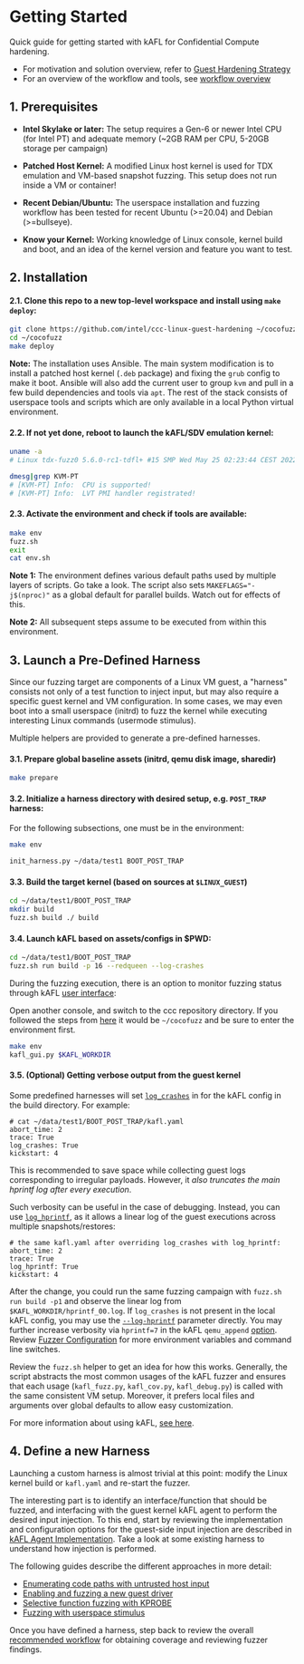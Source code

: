 # Getting Started

Quick guide for getting started with kAFL for Confidential Compute hardening.

- For motivation and solution overview, refer to [Guest Hardening Strategy](https://intel.github.io/ccc-linux-guest-hardening-docs/tdx-guest-hardening.html#)
- For an overview of the workflow and tools, see [workflow overview](workflow_overview.md)


## 1. Prerequisites

- **Intel Skylake or later:** The setup requires a Gen-6 or newer Intel CPU (for
  Intel PT) and adequate memory (~2GB RAM per CPU, 5-20GB storage per campaign)

- **Patched Host Kernel:** A modified Linux host kernel is used for TDX emulation
  and VM-based snapshot fuzzing. This setup does not run inside a VM or container!

- **Recent Debian/Ubuntu:** The userspace installation and fuzzing workflow has
  been tested for recent Ubuntu (>=20.04) and Debian (>=bullseye).

- **Know your Kernel:** Working knowledge of Linux console, kernel build and boot,
  and an idea of the kernel version and feature you want to test.


## 2. Installation

#### 2.1. Clone this repo to a new top-level workspace and install using `make deploy`:

  ```bash
  git clone https://github.com/intel/ccc-linux-guest-hardening ~/cocofuzz
  cd ~/cocofuzz
  make deploy
  ```

**Note:** The installation uses Ansible. The main system modification is to
install a patched host kernel (`.deb` package) and fixing the `grub` config to
make it boot. Ansible will also add the current user to group `kvm` and pull in
a few build dependencies and tools via `apt`. The rest of the stack consists of
userspace tools and scripts which are only available in a local Python virtual
environment.

#### 2.2. If not yet done, reboot to launch the kAFL/SDV emulation kernel:

```bash
uname -a
# Linux tdx-fuzz0 5.6.0-rc1-tdfl+ #15 SMP Wed May 25 02:23:44 CEST 2022 x86_64 x86_64 x86_64 GNU/Linux
```

```bash
dmesg|grep KVM-PT
# [KVM-PT] Info:  CPU is supported!
# [KVM-PT] Info:  LVT PMI handler registrated!
```

#### 2.3. Activate the environment and check if tools are available:

```bash
make env
fuzz.sh
exit
cat env.sh
```

**Note 1:** The environment defines various default paths used by multiple layers of
scripts. Go take a look. The script also sets `MAKEFLAGS="-j$(nproc)"` as a global
default for parallel builds. Watch out for effects of this.

**Note 2:** All subsequent steps assume to be executed from within this environment.
 

## 3. Launch a Pre-Defined Harness

Since our fuzzing target are components of a Linux VM guest, a "harness"
consists not only of a test function to inject input, but may also require
a specific guest kernel and VM configuration. In some cases, we may even
boot into a small userspace (initrd) to fuzz the kernel while executing
interesting Linux commands (usermode stimulus).

Multiple helpers are provided to generate a pre-defined harnesses. 

#### 3.1. Prepare global baseline assets (initrd, qemu disk image, sharedir)

```bash
make prepare
```

#### 3.2. Initialize a harness directory with desired setup, e.g. `POST_TRAP` harness:

For the following subsections, one must be in the environment:
```bash
make env
```

```bash
init_harness.py ~/data/test1 BOOT_POST_TRAP 
```

#### 3.3. Build the target kernel (based on sources at `$LINUX_GUEST`)

```bash
cd ~/data/test1/BOOT_POST_TRAP
mkdir build
fuzz.sh build ./ build
```

#### 3.4. Launch kAFL based on assets/configs in $PWD:

```bash
cd ~/data/test1/BOOT_POST_TRAP
fuzz.sh run build -p 16 --redqueen --log-crashes
```

During the fuzzing execution, there is an option to monitor fuzzing status through kAFL 
[user interface](https://intellabs.github.io/kAFL/reference/user_interface.html): 

Open another console, and switch to the ccc repository directory. If you followed the steps from
[here](https://github.com/intel/ccc-linux-guest-hardening#clone-this-repo-to-a-new-top-level-workspace-and-install-using-make-deploy)
it would be `~/cocofuzz` and be sure to enter the environment first.

```bash
make env
kafl_gui.py $KAFL_WORKDIR
```

#### 3.5. (Optional) Getting verbose output from the guest kernel
Some predefined harnesses will set [`log_crashes`](https://intellabs.github.io/kAFL/reference/fuzzer_configuration.html#log-crashes) in for the kAFL config in the build directory. For example:
```
# cat ~/data/test1/BOOT_POST_TRAP/kafl.yaml
abort_time: 2
trace: True
log_crashes: True
kickstart: 4
```
This is recommended to save space while collecting guest logs corresponding to irregular payloads. However, it _also truncates the main hprintf log after every execution_. 

Such verbosity can be useful in the case of debugging.  Instead, you can use [`log_hprintf`](https://intellabs.github.io/kAFL/reference/fuzzer_configuration.html#log-hprintf), as it allows a linear log of the guest executions across multiple snapshots/restores:
```
# the same kafl.yaml after overriding log_crashes with log_hprintf:
abort_time: 2
trace: True
log_hprintf: True
kickstart: 4
```
After the change, you could run the same fuzzing campaign with `fuzz.sh run build -p1` and observe the linear log from `$KAFL_WORKDIR/hprintf_00.log`.  If `log_crashes` is not present in the local kAFL config, you may use the [`--log-hprintf`](https://intellabs.github.io/kAFL/tutorials/fuzzing_linux_kernel.html#coverage) parameter directly. You may further increase verbosity via `hprintf=7` in the kAFL `qemu_append` [option](https://github.com/intel/ccc-linux-guest-hardening/blob/fd3e9c055476836d192a43074a7621e94afc5137/bkc/kafl/kafl_config.yaml#L7). Review [Fuzzer Configuration](https://intellabs.github.io/kAFL/reference/fuzzer_configuration.html#fuzzer-configuration) for more environment variables and command line switches.

Review the `fuzz.sh` helper to get an idea for how this works. Generally, the
script abstracts the most common usages of the kAFL fuzzer and ensures
that each usage (`kafl_fuzz.py`, `kafl_cov.py`, `kafl_debug.py`) is called with
the same consistent VM setup. Moreover, it prefers local files and arguments over
global defaults to allow easy customization.

For more information about using kAFL, [see here](https://wenzel.github.io/kAFL/).

## 4. Define a new Harness

Launching a custom harness is almost trivial at this point: modify the
Linux kernel build or `kafl.yaml` and re-start the fuzzer.

The interesting part is to identify an interface/function that should
be fuzzed, and interfacing with the guest kernel kAFL agent to perform the
desired input injection. To this end, start by reviewing the implementation and
configuration options for the guest-side input injection are described in [kAFL Agent
Implementation](kafl_agent.md). Take a look at some existing harness to understand
how injection is performed.

The following guides describe the different approaches in more detail:

- [Enumerating code paths with untrusted host input](https://intel.github.io/ccc-linux-guest-hardening-docs/tdx-guest-hardening.html#static-analyzer-and-code-audit)
- [Enabling and fuzzing a new guest driver](https://intel.github.io/ccc-linux-guest-hardening-docs/tdx-guest-hardening.html#enabling-additional-kernel-drivers)
- [Selective function fuzzing with KPROBE](example_targeted_fuzzing.md)
- [Fuzzing with userspace stimulus](usermode_stimulus.md)

Once you have defined a harness, step back to review the overall [recommended
workflow](workflow_overview.md) for obtaining coverage and reviewing fuzzer findings.

